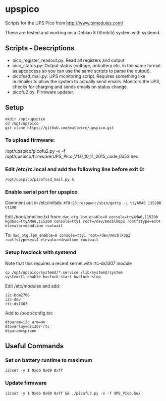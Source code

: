 # upspico
Scripts for the UPS PIco from http://www.pimodules.com/

These are tested and working on a Debian 8 (Stretch) system with systemd.

## Scripts - Descriptions
* pico_register_readout.py: Read all registers and output
* pico_status.py: Output status (voltage, onbattery etc. in the same format as apcaccess so you can use the same scripts to parse the output).
* picofssd_mail.py: UPS monitoring script.  Requires something like nullmailer to allow the system to actually send emails.  Monitors the UPS, checks for charging and sends emails on status change.
* picofu2.py: Firmware updater.

## Setup
```
mkdir /opt/upspico
cd /opt/upspico
git clone https://github.com/mattwire/upspico.git
```
### To upload firmware:
/opt/upspico/picofu2.py -v -f /opt/upspico/firmware/UPS_PIco_V1.0_10_11_2015_code_0x53.hex

### Edit /etc/rc.local and add the following line before exit 0:
`/opt/upspico/picofssd_mail.py &`

### Enable serial port for upspico
Comment out in /etc/inittab:
`#T0:23:respawn:/sbin/getty -L ttyAMA0 115200 vt100`

Edit /boot/cmdline.txt from:
`dwc_otg.lpm_enable=0 console=ttyAMA0,115200 kgdboc=ttyAMA0,115200 console=tty1 root=/dev/mmcblk0p2 rootfstype=ext4 elevator=deadline rootwait`

To:
`dwc_otg.lpm_enable=0 console=tty1 root=/dev/mmcblk0p2 rootfstype=ext4 elevator=deadline rootwait`

### Setup hwclock with systemd
Note that this requires a recent kernel with rtc-ds1307 module

```
cp /opt/upspico/systemd/*.service /lib/systemd/system
systemctl enable hwclock-start hwclock-stop
```

Edit /etc/modules and add:
```
i2c-bcm2708
i2c-dev
rtc-ds1307
```

Add to /boot/config.txt:
```
dtparam=i2c_arm=on
dtoverlay=ds1307-rtc
dtparam=spi=on
```

## Useful Commands
### Set on battery runtime to maximum
`i2cset -y 1 0x6b 0x09 0xff`

### Update firmware
`i2cset -y 1 0x6b 0x00 0xff && ./picofu3.py -v -f UPS_PIco.hex`
